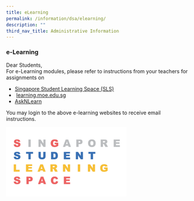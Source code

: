 ```yaml
---
title: eLearning
permalink: /information/dsa/elearning/
description: ""
third_nav_title: Administrative Information
---
```

### **e-Learning**
Dear Students,  
For e-Learning modules, please refer to instructions from your teachers for assignments on  

*   [Singapore Student Learning Space (SLS)](https://vle.learning.moe.edu.sg/login)
*    [learning.moe.edu.sg](http://learning.moe.edu.sg/)
*   [AskNLearn](https://lms.asknlearn.com/juying_ss/Login.aspx)

You may login to the above e-learning websites to receive email instructions.

<img src="/images/SLS.png" 
     style="width:65%">